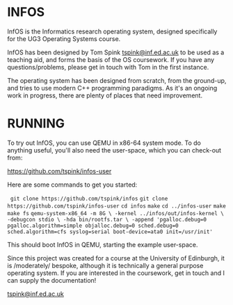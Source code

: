 INFOS
==============================================================================

InfOS is the Informatics research operating system, designed specifically for
the UG3 Operating Systems course.

InfOS has been designed by Tom Spink <tspink@inf.ed.ac.uk> to be used as a
teaching aid, and forms the basis of the OS coursework.  If you have any
questions/problems, please get in touch with Tom in the first instance.

The operating system has been designed from scratch, from the ground-up,
and tries to use modern C++ programming paradigms.  As it's an ongoing work
in progress, there are plenty of places that need improvement.

RUNNING
==============================================================================

To try out InfOS, you can use QEMU in x86-64 system mode.  To do anything
useful, you'll also need the user-space, which you can check-out from:

https://github.com/tspink/infos-user

Here are some commands to get you started:

` git clone https://github.com/tspink/infos`
` git clone https://github.com/tspink/infos-user `
` cd infos `
` make `
` cd ../infos-user `
` make `
` make fs `
` qemu-system-x86_64 -m 8G \
  -kernel ../infos/out/infos-kernel \
  -debugcon stdio \
  -hda bin/rootfs.tar \
  -append 'pgalloc.debug=0 pgalloc.algorithm=simple objalloc.debug=0 sched.debug=0 sched.algorithm=cfs syslog=serial boot-device=ata0 init=/usr/init' `

This should boot InfOS in QEMU, starting the example user-space.

Since this project was created for a course at the University of Edinburgh,
it is /moderately/ bespoke, although it is technically a general purpose
operating system.  If you are interested in the coursework, get in touch
and I can supply the documentation!

tspink@inf.ed.ac.uk

